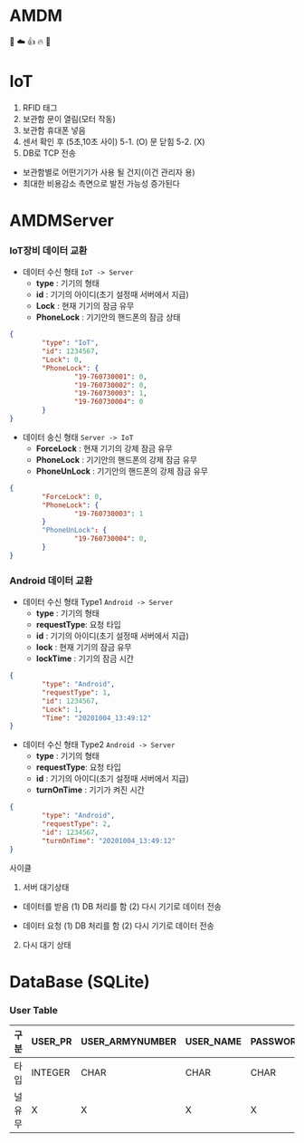 # AMDM
💙 ☁️ 👍 🔥 🙌

# IoT
1. RFID 태그
2. 보관함 문이 열림(모터 작동)
3. 보관함 휴대폰 넣음
4. 센서 확인 후 (5초,10초 사이) 
5-1. (O) 문 닫힘
5-2. (X)
6. DB로 TCP 전송 

- 보관함별로 어떤기기가 사용 될 건지(이건 관리자 용)
- 최대한 비용감소 측면으로 발전 가능성 증가된다

# AMDMServer
### IoT장비 데이터 교환
* 데이터 수신 형태 `IoT -> Server`
  * **type** : 기기의 형태
  * **id** : 기기의 아이디(초기 설정때 서버에서 지급)
  * **Lock** : 현재 기기의 잠금 유무
  * **PhoneLock** : 기기안의 핸드폰의 잠금 상태
```json
{
        "type": "IoT",
        "id": 1234567,
        "Lock": 0,
        "PhoneLock": {
                "19-760730001": 0,
                "19-760730002": 0,
                "19-760730003": 1,
                "19-760730004": 0
        }
}
```
* 데이터 송신 형태 `Server -> IoT` 
  * **ForceLock** : 현재 기기의 강제 잠금 유무
  * **PhoneLock** : 기기안의 핸드폰의 강제 잠금 유무
  * **PhoneUnLock** : 기기안의 핸드폰의 강제 잠금 유무
```json
{
        "ForceLock": 0,
        "PhoneLock": {
                "19-760730003": 1
        }
        "PhoneUnLock": {
                "19-760730004": 0,
        }
}
```
### Android 데이터 교환
* 데이터 수신 형태 Type1 `Android -> Server` 
  * **type** : 기기의 형태
  * **requestType**: 요청 타입
  * **id** : 기기의 아이디(초기 설정때 서버에서 지급)
  * **lock** : 현재 기기의 잠금 유무
  * **lockTime** : 기기의 잠금 시간
```json
{
        "type": "Android",
        "requestType": 1,
        "id": 1234567,
        "Lock": 1,
        "Time": "20201004_13:49:12"
}
```
* 데이터 수신 형태 Type2 `Android -> Server`
  * **type** : 기기의 형태
  * **requestType**: 요청 타입
  * **id** : 기기의 아이디(초기 설정때 서버에서 지급)
  * **turnOnTime** : 기기가 켜진 시간
```json
{
        "type": "Android",
        "requestType": 2,
        "id": 1234567,
        "turnOnTime": "20201004_13:49:12"
}
```
사이클
1. 서버 대기상태

- 데이터를 받음 
 (1) DB 처리를 함
 (2) 다시 기기로 데이터 전송

- 데이터 요청
 (1) DB 처리를 함
 (2) 다시 기기로 데이터 전송

2. 다시 대기 상태

# DataBase (SQLite)
### User Table
구분 | USER_PR | USER_ARMYNUMBER | USER_NAME | PASSWORD | USER_DISCHARGEDATE | UPDATEDATE
-------- | -------- | ---------- | ----------- | -------- | ---------- | -----------
타입 | INTEGER | CHAR | CHAR | CHAR | DATETIME | DATETIME
널 유무 | X | X | X | X | O | X 